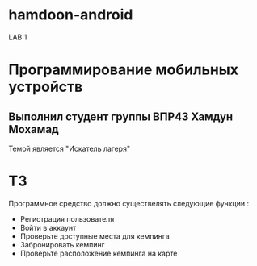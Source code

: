 # hamdoon-android
LAB 1
# Программирование мобильных устройств
## Выполнил студент группы ВПР43 Хамдун Мохамад
Темой является "Искатель лагеря"
# ТЗ
Программное средство должно существелять следующие функции : 
* Регистрация пользователя
* Войти в аккаунт
* Проверьте доступные места для кемпинга
* Забронировать кемпинг
* Проверьте расположение кемпинга на карте
